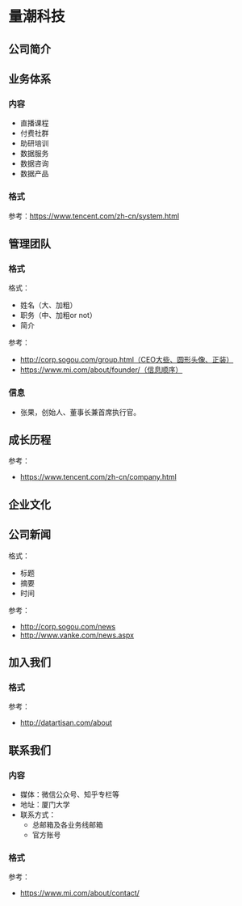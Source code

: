 # 量潮科技

## 公司简介





## 业务体系

### 内容

- 直播课程
- 付费社群
- 助研培训
- 数据服务
- 数据咨询
- 数据产品

### 格式

参考：https://www.tencent.com/zh-cn/system.html



## 管理团队

### 格式

格式：

- 姓名（大、加粗）
- 职务（中、加粗or not）
- 简介

参考：

- http://corp.sogou.com/group.html（CEO大些、圆形头像、正装）
- https://www.mi.com/about/founder/（信息顺序）

### 信息

- 张果，创始人、董事长兼首席执行官。



## 成长历程

参考：

- https://www.tencent.com/zh-cn/company.html



## 企业文化





## 公司新闻

格式：

- 标题
- 摘要
- 时间

参考：

- http://corp.sogou.com/news
- http://www.vanke.com/news.aspx



## 加入我们

### 格式

参考：

- http://datartisan.com/about



## 联系我们

### 内容

- 媒体：微信公众号、知乎专栏等
- 地址：厦门大学
- 联系方式：
  - 总邮箱及各业务线邮箱
  - 官方账号

### 格式

参考：

- https://www.mi.com/about/contact/